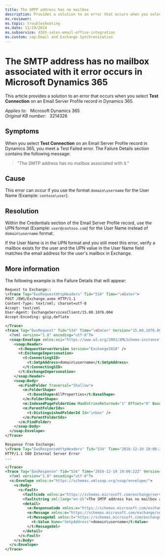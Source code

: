 ```yaml
---
title: The SMTP address has no mailbox
description: Provides a solution to an error that occurs when you select Test Connection on an Email Server Profile record in Dynamics 365.
ms.reviewer: 
ms.topic: troubleshooting
ms.date: 11/19/2024
ms.subservice: d365-sales-email-office-integration
ms.custom: sap:Email and Exchange Synchronization
---
```

# The SMTP address has no mailbox associated with it error occurs in Microsoft Dynamics 365

This article provides a solution to an error that occurs when you select **Test Connection** on an Email Server Profile record in Dynamics 365.

_Applies to:_ &nbsp; Microsoft Dynamics 365  
_Original KB number:_ &nbsp; 3214326

## Symptoms

When you select **Test Connection** on an Email Server Profile record in Dynamics 365, you meet a Test Failed error. The Failure Details section contains the following message:

> "The SMTP address has no mailbox associated with it."

## Cause

This error can occur if you use the format `domain\username` for the User Name (Example: `contoso\user`).

## Resolution

Within the Credentials section of the Email Server Profile record, use the UPN format (Example: `user@contoso.com`) for the User Name instead of `domain\username` format.

If the User Name is in the UPN format and you still meet this error, verify a mailbox exists for the user and the UPN value in the User Name field matches the email address for the user's mailbox in Exchange.

## More information

The following example is the Failure Details that will appear:

```xml
Request to Exchange::  
\<Trace Tag="EwsRequestHttpHeaders" Tid="534" Time="\<Date>">  
POST /EWS/Exchange.asmx HTTP/1.1  
Content-Type: text/xml; charset=utf-8  
Accept: text/xml  
User-Agent: ExchangeServicesClient/15.00.1076.004  
Accept-Encoding: gzip,deflate  

</Trace>
<Trace Tag="EwsRequest" Tid="534" Time="\<Date>" Version="15.00.1076.004">
  <?xml version="1.0" encoding="utf-8"?>
  <soap:Envelope xmlns:xsi="https://www.w3.org/2001/XMLSchema-instance" xmlns:m="https://schemas.microsoft.com/exchange/services/2006/messages" xmlns:t="https://schemas.microsoft.com/exchange/services/2006/types" xmlns:soap="https://schemas.xmlsoap.org/soap/envelope/">
    <soap:Header>
      <t:RequestServerVersion Version="Exchange2010" />
      <t:ExchangeImpersonation>
        <t:ConnectingSID>
          <t:SmtpAddress>domain\username</t:SmtpAddress>
        </t:ConnectingSID>
      </t:ExchangeImpersonation>
    </soap:Header>
    <soap:Body>
      <m:FindFolder Traversal="Shallow">
        <m:FolderShape>
          <t:BaseShape>AllProperties</t:BaseShape>
        </m:FolderShape>
        <m:IndexedPageFolderView MaxEntriesReturned="1" Offset="0" BasePoint="Beginning" />
        <m:ParentFolderIds>
          <t:DistinguishedFolderId Id="inbox" />
        </m:ParentFolderIds>
      </m:FindFolder>
    </soap:Body>
  </soap:Envelope>
</Trace>

Response from Exchange:  
\<Trace Tag="EwsResponseHttpHeaders" Tid="534" Time="2016-12-19 19:00:22Z">
HTTP/1.1 500 Internal Server Error  
...

</Trace>
<Trace Tag="EwsResponse" Tid="534" Time="2016-12-19 19:00:22Z" Version="15.00.1076.004">
  <?xml version="1.0" encoding="utf-8"?>
  <s:Envelope xmlns:s="https://schemas.xmlsoap.org/soap/envelope/">
    <s:Body>
      <s:Fault>
        <faultcode xmlns:a="https://schemas.microsoft.com/exchange/services/2006/types">a:ErrorNonExistentMailbox>
        <faultstring xml:lang="en-US">The SMTP address has no mailbox associated with it.</faultstring>
        <detail>
          <e:ResponseCode xmlns:e="https://schemas.microsoft.com/exchange/services/2006/errors">ErrorNonExistentMailbox>
          <e:Message xmlns:e="https://schemas.microsoft.com/exchange/services/2006/errors">The SMTP address has no mailbox associated with it.</e:Message>
          <t:MessageXml xmlns:t="https://schemas.microsoft.com/exchange/services/2006/types">
            <t:Value Name="SmtpAddress">domain\username</t:Value>
          </t:MessageXml>
        </detail>
      </s:Fault>
    </s:Body>
  </s:Envelope>
</Trace>
```
